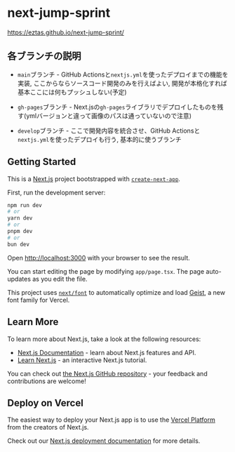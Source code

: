 # next-jump-sprint

https://eztas.github.io/next-jump-sprint/

## 各ブランチの説明
- `main`ブランチ - GitHub Actionsと`nextjs.yml`を使ったデプロイまでの機能を実装, ここからならソースコード開発のみを行えばよい, 開発が本格化すれば基本ここには何もプッシュしない(予定)

- `gh-pages`ブランチ - Next.jsの`gh-pages`ライブラリでデプロイしたものを残す(ymlバージョンと違って画像のパスは通っていないので注意)

- `develop`ブランチ - ここで開発内容を統合させ、GitHub Actionsと`nextjs.yml`を使ったデプロイも行う, 基本的に使うブランチ

## Getting Started

This is a [Next.js](https://nextjs.org) project bootstrapped with [`create-next-app`](https://nextjs.org/docs/app/api-reference/cli/create-next-app).

First, run the development server:

```bash
npm run dev
# or
yarn dev
# or
pnpm dev
# or
bun dev
```

Open [http://localhost:3000](http://localhost:3000) with your browser to see the result.

You can start editing the page by modifying `app/page.tsx`. The page auto-updates as you edit the file.

This project uses [`next/font`](https://nextjs.org/docs/app/building-your-application/optimizing/fonts) to automatically optimize and load [Geist](https://vercel.com/font), a new font family for Vercel.

## Learn More

To learn more about Next.js, take a look at the following resources:

- [Next.js Documentation](https://nextjs.org/docs) - learn about Next.js features and API.
- [Learn Next.js](https://nextjs.org/learn) - an interactive Next.js tutorial.

You can check out [the Next.js GitHub repository](https://github.com/vercel/next.js) - your feedback and contributions are welcome!

## Deploy on Vercel

The easiest way to deploy your Next.js app is to use the [Vercel Platform](https://vercel.com/new?utm_medium=default-template&filter=next.js&utm_source=create-next-app&utm_campaign=create-next-app-readme) from the creators of Next.js.

Check out our [Next.js deployment documentation](https://nextjs.org/docs/app/building-your-application/deploying) for more details.
